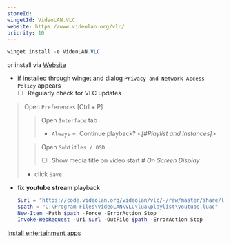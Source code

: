 ```yaml
---
storeId: 
wingetId: VideoLAN.VLC
website: https://www.videolan.org/vlc/
priority: 10
---
```



```powershell
winget install -e VideoLAN.VLC
```

or install via [Website](https://www.videolan.org/vlc/)

- if installed through winget and dialog `Privacy and Network Access Policy` appears
    - [ ] Regularly check for VLC updates 

> Open `Preferences` [Ctrl + P]
>> Open `Interface` tab 
>> - `Always` =: Continue playback? _<[#Playlist and Instances]>_
>
>> Open `Subtitles / OSD`
>> - [ ] Show media title on video start _# On Screen Display_
> - click `Save`

- fix **youtube stream** playback    
    ```powershell
    $url = "https://code.videolan.org/videolan/vlc/-/raw/master/share/lua/playlist/youtube.lua?inline=false"
    $path = "C:\Program Files\VideoLAN\VLC\lua\playlist\youtube.luac"
    New-Item -Path $path -Force -ErrorAction Stop
    Invoke-WebRequest -Uri $url -OutFile $path -ErrorAction Stop
    ```


[Install entertainment apps](../notes/Install%20entertainment%20apps.md)